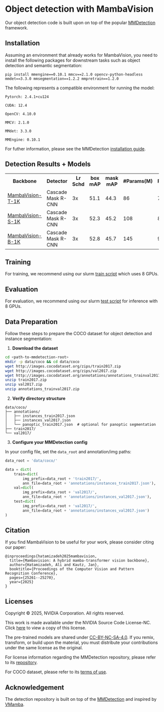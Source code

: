 # Object detection with MambaVision

Our object detection code is built upon on top of the popular [MMDetection](https://github.com/open-mmlab/mmdetection) framework. 


## Installation 

Assuming an environment that already works for MambaVision, you need to install the following packages for downstream tasks such as object detection and semantic segmentation:

```
pip install mmengine==0.10.1 mmcv==2.1.0 opencv-python-headless mmdet==3.3.0 mmsegmentation==1.2.2 mmpretrain==1.2.0
```

The following represents a compatible environment for running the model:

```
Pytorch: 2.4.1+cu124

CUDA: 12.4

OpenCV: 4.10.0

MMCV: 2.1.0

MMdet: 3.3.0

MMEngine: 0.10.1
```

For futher information, please see the MMDetection [installation guide](https://mmdetection.readthedocs.io/en/latest/get_started.html).

## Detection Results + Models 

<table>
  <tr>
    <th>Backbone</th>
    <th>Detector</th>
    <th>Lr Schd</th>
    <th>box mAP</th>
    <th>mask mAP</th>
    <th>#Params(M)</th>
    <th>FLOPs(G)</th>
    <th>HF</th>
    <th>Config</th>
    <th>Log</th>
    <th>Model Ckpt</th>
  </tr>

<tr>
    <td><a href="https://huggingface.co/nvidia/MambaVision-T-1K">MambaVision-T-1K</a></td>
    <td>Cascade Mask R-CNN</td>
    <td>3x</td>
    <td>51.1</td>
    <td>44.3</td>
    <td>86</td>
    <td>740</td>
    <td><a href="https://huggingface.co/nvidia/cascade_mask_rcnn_mamba_vision_tiny_3x_coco">HF</a></td>
    <td><a href="https://github.com/NVlabs/MambaVision/blob/main/object_detection/configs/mamba_vision/cascade_mask_rcnn_mamba_vision_tiny_3x_coco.py">config</a></td>
    <td><a href="https://github.com/NVlabs/MambaVision/blob/main/object_detection/tools/work_dirs/cascade_mask_rcnn_mamba_vision_tiny_3x_coco/20250607_142007/20250607_142007.log">log</a></td>
    <td><a href="https://huggingface.co/nvidia/cascade_mask_rcnn_mamba_vision_tiny_3x_coco/resolve/main/cascade_mask_rcnn_mamba_vision_tiny_3x_coco.pth">model</a></td>
</tr>

<tr>
    <td><a href="https://huggingface.co/nvidia/MambaVision-S-1K">MambaVision-S-1K</a></td>
    <td>Cascade Mask R-CNN</td>
    <td>3x</td>
    <td>52.3</td>
    <td>45.2</td>
    <td>108</td>
    <td>828</td>
    <td><a href="https://huggingface.co/nvidia/cascade_mask_rcnn_mamba_vision_small_3x_coco">HF</a></td>
    <td><a href="https://github.com/NVlabs/MambaVision/blob/main/object_detection/configs/mamba_vision/cascade_mask_rcnn_mamba_vision_small_3x_coco.py">config</a></td>
    <td><a href="https://github.com/NVlabs/MambaVision/blob/main/object_detection/tools/work_dirs/cascade_mask_rcnn_mamba_vision_small_3x_coco/20250607_144612/20250607_144612.log">log</a></td>
    <td><a href="https://huggingface.co/nvidia/cascade_mask_rcnn_mamba_vision_tiny_3x_coco/resolve/main/cascade_mask_rcnn_mamba_vision_tiny_3x_coco.pth">model</a></td>
</tr>

<tr>
    <td><a href="https://huggingface.co/nvidia/MambaVision-B-1K">MambaVision-B-1K</a></td>
    <td>Cascade Mask R-CNN</td>
    <td>3x</td>
    <td>52.8</td>
    <td>45.7</td>
    <td>145</td>
    <td>964</td>
    <td><a href="https://huggingface.co/nvidia/cascade_mask_rcnn_mamba_vision_base_3x_coco">HF</a></td>
    <td><a href="https://github.com/NVlabs/MambaVision/blob/main/object_detection/configs/mamba_vision/cascade_mask_rcnn_mamba_vision_base_3x_coco.py">config</a></td>
    <td><a href="https://github.com/NVlabs/MambaVision/blob/main/object_detection/tools/work_dirs/cascade_mask_rcnn_mamba_vision_base_3x_coco/20250607_145939/20250607_145939.log">log</a></td>
    <td><a href="https://huggingface.co/nvidia/cascade_mask_rcnn_mamba_vision_base_3x_coco/resolve/main/cascade_mask_rcnn_mamba_vision_base_3x_coco.pth">model</a></td>
</tr>


</table>


## Training

For training, we recommend using our slurm [train script](https://github.com/NVlabs/MambaVision/blob/main/object_detection/tools/cascade_mask_rcnn_mamba_vision_base_3x.sh) which uses 8 GPUs.


## Evaluation

For evaluation, we recommend using our slurm [test script](https://github.com/NVlabs/MambaVision/blob/main/object_detection/tools/test.sh) for inference with 8 GPUs. 

## Data Preparation

Follow these steps to prepare the COCO dataset for object detection and instance segmentation:

1. **Download the dataset**

```bash
cd <path-to-mmdetection-root>
mkdir -p data/coco && cd data/coco
wget http://images.cocodataset.org/zips/train2017.zip
wget http://images.cocodataset.org/zips/val2017.zip
wget http://images.cocodataset.org/annotations/annotations_trainval2017.zip
unzip train2017.zip
unzip val2017.zip
unzip annotations_trainval2017.zip
```

2. **Verify directory structure**

```
data/coco/
├── annotations/
│   ├── instances_train2017.json
│   ├── instances_val2017.json
│   └── panoptic_train2017.json  # optional for panoptic segmentation
├── train2017/
└── val2017/
```

3. **Configure your MMDetection config**

In your config file, set the `data_root` and annotation/img paths:

```python
data_root = 'data/coco/'

data = dict(
    train=dict(
        img_prefix=data_root + 'train2017/',
        ann_file=data_root + 'annotations/instances_train2017.json'),
    val=dict(
        img_prefix=data_root + 'val2017/',
        ann_file=data_root + 'annotations/instances_val2017.json'),
    test=dict(
        img_prefix=data_root + 'val2017/',
        ann_file=data_root + 'annotations/instances_val2017.json')
)
```


## Citation

If you find MambaVision to be useful for your work, please consider citing our paper: 

```
@inproceedings{hatamizadeh2025mambavision,
  title={Mambavision: A hybrid mamba-transformer vision backbone},
  author={Hatamizadeh, Ali and Kautz, Jan},
  booktitle={Proceedings of the Computer Vision and Pattern Recognition Conference},
  pages={25261--25270},
  year={2025}
}
```

## Licenses

Copyright © 2025, NVIDIA Corporation. All rights reserved.

This work is made available under the NVIDIA Source Code License-NC. Click [here](LICENSE) to view a copy of this license.

The pre-trained models are shared under [CC-BY-NC-SA-4.0](https://creativecommons.org/licenses/by-nc-sa/4.0/). If you remix, transform, or build upon the material, you must distribute your contributions under the same license as the original.

For license information regarding the MMDetection repository, please refer to its [repository](https://github.com/open-mmlab/mmdetection).

For COCO dataset, please refer to its [terms of use](https://cocodataset.org/#termsofuse).


## Acknowledgement
The detection repository is built on top of the [MMDetection](https://github.com/open-mmlab/mmdetection) and inspired by [VMamba](https://github.com/MzeroMiko/VMamba/tree/main/detection). 
